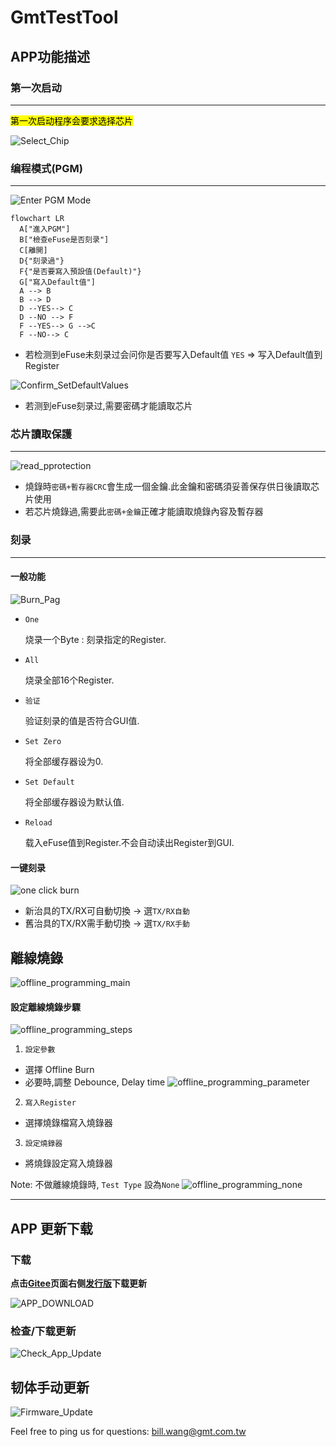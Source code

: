 # GmtTestTool

## APP功能描述

### 第一次启动

---
<mark>第一次启动程序会要求选择芯片</mark>

![Select_Chip](assets/SelectChip.png)

### 编程模式(PGM)

---
![Enter PGM Mode](assets/Enter_PGM.png)

```mermaid
flowchart LR
  A["進入PGM"]
  B["檢查eFuse是否刻录"]
  C[離開]
  D{"刻录過"}
  F{"是否要寫入預設值(Default)"}
  G["寫入Default值"]
  A --> B
  B --> D
  D --YES--> C
  D --NO --> F
  F --YES--> G -->C
  F --NO--> C
```

- 若检测到eFuse未刻录过会问你是否要写入Default值
 `YES` => 写入Default值到Register

![Confirm_SetDefaultValues](assets/Confirm_SetDefaultValues.png)

- 若测到eFuse刻录过,需要密碼才能讀取芯片

### 芯片讀取保護

---

![read_pprotection](assets/read_pprotection.png)

- 燒錄時`密碼+暫存器CRC`會生成一個金鑰.此金鑰和密碼須妥善保存供日後讀取芯片使用
- 若芯片燒錄過,需要此`密碼+金鑰`正確才能讀取燒錄內容及暫存器

### 刻录

---

#### 一般功能

![Burn_Pag](assets/Burn_Page.png)

- `One`

  烧录一个Byte : 刻录指定的Register.

- `All`

  烧录全部16个Register.

- `验证`

  验证刻录的值是否符合GUI值.

- `Set Zero`

  将全部缓存器设为0.

- `Set Default`

  将全部缓存器设为默认值.

- `Reload`

  载入eFuse值到Register.不会自动读出Register到GUI.

#### 一键刻录

![one click burn](assets/one_click_burn.png)
- 新治具的TX/RX可自動切換 -> 選`TX/RX自動`
- 舊治具的TX/RX需手動切換 -> 選`TX/RX手動`

## 離線燒錄
![offline_programming_main](assets/offline_programming_main.png)

#### 設定離線燒錄步驟

![offline_programming_steps](assets/offline_programming_steps.png)

1. `設定參數`
  - 選擇 Offline Burn
  - 必要時,調整 Debounce, Delay time
![offline_programming_parameter](assets/offline_programming_parameter.png)
2. `寫入Register`
  - 選擇燒錄檔寫入燒錄器

3. `設定燒錄器`
  - 將燒錄設定寫入燒錄器

Note: 
不做離線燒錄時, `Test Type` 設為`None`
![offline_programming_none](assets/offline_programming_none.png)


---

## APP 更新下载

### 下载

**点击[Gitee](https://gitee.com/billwang168/gmt-test-tool)页面右侧[发行版](https://gitee.com/billwang168/gmt-test-tool/releases)下载更新**

![APP_DOWNLOAD](assets/APP_DOWNLOAD.png)

### 检查/下载更新

![Check_App_Update](assets/Check_App_Update.png)

## 韧体手动更新

![Firmware_Update](assets/Firmware_Update.png)

Feel free to ping us for questions:
 [bill.wang@gmt.com.tw](mailto:bill.wang@gmt.com.tw)
